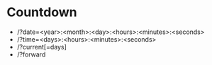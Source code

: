 # Countdown
* /?date=\<year>:\<month>:\<day>:\<hours>:\<minutes>:\<seconds>
* /?time=\<days>:\<hours>:\<minutes>:\<seconds>
* /?current[=days]
* /?forward